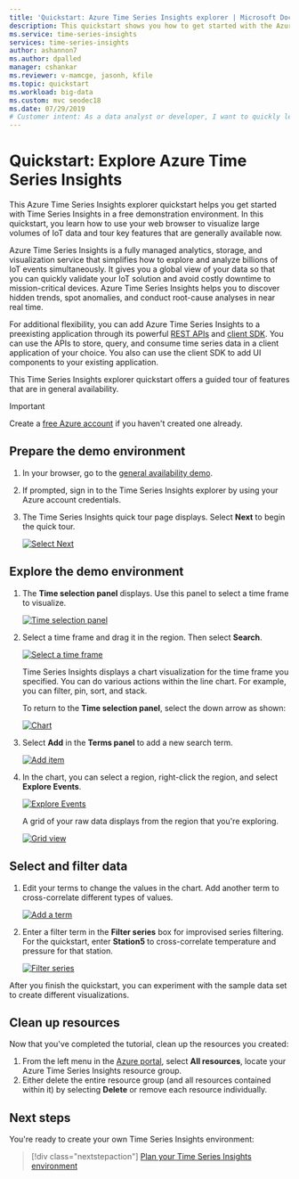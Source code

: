 ```yaml
---
title: 'Quickstart: Azure Time Series Insights explorer | Microsoft Docs'
description: This quickstart shows you how to get started with the Azure Time Series Insights explorer in your web browser to visualize large volumes of IoT data. Tour the key features in a demo environment. 
ms.service: time-series-insights 
services: time-series-insights
author: ashannon7
ms.author: dpalled
manager: cshankar
ms.reviewer: v-mamcge, jasonh, kfile
ms.topic: quickstart
ms.workload: big-data
ms.custom: mvc seodec18
ms.date: 07/29/2019
# Customer intent: As a data analyst or developer, I want to quickly learn about the Time Series insights visualization explorer.
---
```


# Quickstart: Explore Azure Time Series Insights

This Azure Time Series Insights explorer quickstart helps you get started with Time Series Insights in a free demonstration environment. In this quickstart, you learn how to use your web browser to visualize large volumes of IoT data and tour key features that are generally available now.

Azure Time Series Insights is a fully managed analytics, storage, and visualization service that simplifies how to explore and analyze billions of IoT events simultaneously. It gives you a global view of your data so that you can quickly validate your IoT solution and avoid costly downtime to mission-critical devices. Azure Time Series Insights helps you to discover hidden trends, spot anomalies, and conduct root-cause analyses in near real time.

For additional flexibility, you can add Azure Time Series Insights to a preexisting application through its powerful [REST APIs](./time-series-insights-update-tsq.md) and [client SDK](./tutorial-create-tsi-sample-spa.md). You can use the APIs to store, query, and consume time series data in a client application of your choice. You also can use the client SDK to add UI components to your existing application.

This Time Series Insights explorer quickstart offers a guided tour of features that are in general availability.

> [!IMPORTANT]
> Create a [free Azure account](https://azure.microsoft.com/free/?ref=microsoft.com&utm_source=microsoft.com&utm_medium=docs&utm_campaign=visualstudio) if you haven't created one already.

## Prepare the demo environment

1. In your browser, go to the [general availability demo](https://insights.timeseries.azure.com/demo).

1. If prompted, sign in to the Time Series Insights explorer by using your Azure account credentials.

1. The Time Series Insights quick tour page displays. Select **Next** to begin the quick tour.

   [![Select Next](media/quickstart/quickstart1.png)](media/quickstart/quickstart1.png#lightbox)

## Explore the demo environment

1. The **Time selection panel** displays. Use this panel to select a time frame to visualize.

   [![Time selection panel](media/quickstart/quickstart2.png)](media/quickstart/quickstart2.png#lightbox)

1. Select a time frame and drag it in the region. Then select **Search**.

   [![Select a time frame](media/quickstart/quickstart3.png)](media/quickstart/quickstart3.png#lightbox)

   Time Series Insights displays a chart visualization for the time frame you specified. You can do various actions within the line chart. For example, you can filter, pin, sort, and stack.

   To return to the **Time selection panel**, select the down arrow as shown:

   [![Chart](media/quickstart/quickstart4.png)](media/quickstart/quickstart4.png#lightbox)

1. Select **Add** in the **Terms panel** to add a new search term.

   [![Add item](media/quickstart/quickstart5.png)](media/quickstart/quickstart5.png#lightbox)

1. In the chart, you can select a region, right-click the region, and select **Explore Events**.

   [![Explore Events](media/quickstart/quickstart6.png)](media/quickstart/quickstart6.png#lightbox)

   A grid of your raw data displays from the region that you're exploring.

   [![Grid view](media/quickstart/quickstart7.png)](media/quickstart/quickstart7.png#lightbox)

## Select and filter data

1. Edit your terms to change the values in the chart. Add another term to cross-correlate different types of values.

   [![Add a term](media/quickstart/quickstart8.png)](media/quickstart/quickstart8.png#lightbox)

1. Enter a filter term in the **Filter series** box for improvised series filtering. For the quickstart, enter **Station5** to cross-correlate temperature and pressure for that station.

   [![Filter series](media/quickstart/quickstart9.png)](media/quickstart/quickstart9.png#lightbox)

After you finish the quickstart, you can experiment with the sample data set to create different visualizations.

## Clean up resources

Now that you've completed the tutorial, clean up the resources you created:

1. From the left menu in the [Azure portal](https://portal.azure.com), select **All resources**, locate your Azure Time Series Insights resource group.
1. Either delete the entire resource group (and all resources contained within it) by selecting **Delete** or remove each resource individually.

## Next steps

You're ready to create your own Time Series Insights environment:
> [!div class="nextstepaction"]
> [Plan your Time Series Insights environment](time-series-insights-environment-planning.md)
